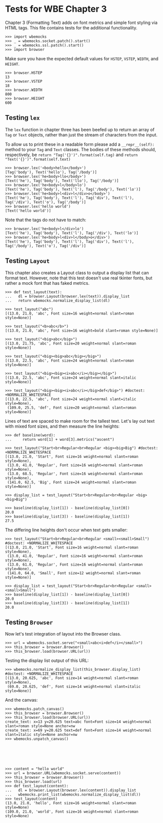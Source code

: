Tests for WBE Chapter 3
=======================

Chapter 3 (Formatting Text) adds on font metrics and simple font styling via
HTML tags. This file contains tests for the additional functionality.

    >>> import wbemocks
    >>> _ = wbemocks.socket.patch().start()
    >>> _ = wbemocks.ssl.patch().start()
    >>> import browser

Make sure you have the expected default values for `HSTEP`, `VSTEP`,
`WIDTH`, and `HEIGHT`.

    >>> browser.HSTEP
    13
    >>> browser.VSTEP
    18
    >>> browser.WIDTH
    800
    >>> browser.HEIGHT
    600

Testing `lex`
-------------

The `lex` function in chapter three has been beefed up to return an array
of `Tag` or `Text` objects, rather than just the stream of characters from the
input.

To allow us to print these in a readable form please add a `__repr__(self):` method
  to your `Tag` and `Text` classes.
The bodies of these methods should, respectively, be
`return "Tag('{}')".format(self.tag)`
and `return "Text('{}')".format(self.text)`

    >>> browser.lex('<body>hello</body>')
    [Tag('body'), Text('hello'), Tag('/body')]
    >>> browser.lex('he<body>llo</body>')
    [Text('he'), Tag('body'), Text('llo'), Tag('/body')]
    >>> browser.lex('he<body>l</body>lo')
    [Text('he'), Tag('body'), Text('l'), Tag('/body'), Text('lo')]
    >>> browser.lex('he<body>l<div>l</div>o</body>')
    [Text('he'), Tag('body'), Text('l'), Tag('div'), Text('l'), Tag('/div'), Text('o'), Tag('/body')]
    >>> browser.lex('hello world')
    [Text('hello world')]


Note that the tags do not have to match:

    >>> browser.lex('he<body>l</div>lo')
    [Text('he'), Tag('body'), Text('l'), Tag('/div'), Text('lo')]
    >>> browser.lex('he<body>l<div>l</body>o</div>')
    [Text('he'), Tag('body'), Text('l'), Tag('div'), Text('l'), Tag('/body'), Text('o'), Tag('/div')]

Testing `Layout`
----------------

This chapter also creates a Layout class to output a display list that can
format text. However, note that this test doesn't use real tkinter fonts, but
rather a mock font that has faked metrics.

    >>> def test_layout(text):
    ...   dl = browser.Layout(browser.lex(text)).display_list
    ...   return wbemocks.normalize_display_list(dl)

    >>> test_layout("abc")
    [(13.0, 21.0, 'abc', Font size=16 weight=normal slant=roman style=None)]

    >>> test_layout("<b>abc</b>")
    [(13.0, 21.0, 'abc', Font size=16 weight=bold slant=roman style=None)]

    >>> test_layout("<big>abc</big>")
    [(13.0, 21.75, 'abc', Font size=20 weight=normal slant=roman style=None)]

    >>> test_layout("<big><big>abc</big></big>")
    [(13.0, 22.5, 'abc', Font size=24 weight=normal slant=roman style=None)]

    >>> test_layout("<big><big><i>abc</i></big></big>")
    [(13.0, 22.5, 'abc', Font size=24 weight=normal slant=italic style=None)]

    >>> test_layout("<big><big><i>abc</i></big>def</big>") #doctest: +NORMALIZE_WHITESPACE
    [(13.0, 22.5, 'abc', Font size=24 weight=normal slant=italic style=None),
     (109.0, 25.5, 'def', Font size=20 weight=normal slant=roman style=None)]




Lines of text are spaced to make room for the tallest text. Let's lay
out text with mixed font sizes, and then measure the line heights:

    >>> def baseline(word):
    ...     return word[1] + word[3].metrics("ascent")

    >>> test_layout("Start<br>Regular<br>Regular <big><big>Big") #doctest: +NORMALIZE_WHITESPACE
    [(13.0, 21.0, 'Start', Font size=16 weight=normal slant=roman style=None),
     (13.0, 41.0, 'Regular', Font size=16 weight=normal slant=roman style=None),
     (13.0, 68.5, 'Regular', Font size=16 weight=normal slant=roman style=None),
     (141.0, 62.5, 'Big', Font size=24 weight=normal slant=roman style=None)]

    >>> display_list = test_layout("Start<br>Regular<br>Regular <big><big>Big")

    >>> baseline(display_list[1]) - baseline(display_list[0])
    20.0
    >>> baseline(display_list[3]) - baseline(display_list[1])
    27.5

The differing line heights don't occur when text gets smaller:


    >>> test_layout("Start<br>Regular<br>Regular <small><small>Small")  #doctest: +NORMALIZE_WHITESPACE
    [(13.0, 21.0, 'Start', Font size=16 weight=normal slant=roman style=None),
     (13.0, 41.0, 'Regular', Font size=16 weight=normal slant=roman style=None),
     (13.0, 61.0, 'Regular', Font size=16 weight=normal slant=roman style=None),
     (141.0, 64.0, 'Small', Font size=12 weight=normal slant=roman style=None)]

    >>> display_list = test_layout("Start<br>Regular<br>Regular <small><small>Small")
    >>> baseline(display_list[1]) - baseline(display_list[0])
    20.0
    >>> baseline(display_list[3]) - baseline(display_list[1])
    20.0


Testing `Browser`
-----------------

Now let's test integration of layout into the Browser class.

    >>> url = wbemocks.socket.serve("<small>abc<i>def</i></small>")
    >>> this_browser = browser.Browser()
    >>> this_browser.load(browser.URL(url))

Testing the display list output of this URL:

    >>> wbemocks.normalize_display_list(this_browser.display_list)  #doctest: +NORMALIZE_WHITESPACE
    [(13.0, 20.625, 'abc', Font size=14 weight=normal slant=roman style=None),
     (69.0, 20.625, 'def', Font size=14 weight=normal slant=italic style=None)]

And the canvas:

    >>> wbemocks.patch_canvas()
    >>> this_browser = browser.Browser()
    >>> this_browser.load(browser.URL(url))
    create_text: x=13 y=20.625 text=abc font=Font size=14 weight=normal slant=roman style=None anchor=nw
    create_text: x=69 y=20.625 text=def font=Font size=14 weight=normal slant=italic style=None anchor=nw
    >>> wbemocks.unpatch_canvas()






    >>> content = "hello world"
    >>> url = browser.URL(wbemocks.socket.serve(content))
    >>> this_browser = browser.Browser()
    >>> this_browser.load(url)
    >>> def test_layout(content):
    ...   dl = browser.Layout(browser.lex(content)).display_list
    ...   wbemocks.print_list(wbemocks.normalize_display_list(dl))
    >>> test_layout(content)
    (13.0, 21.0, 'hello', Font size=16 weight=normal slant=roman style=None)
    (109.0, 21.0, 'world', Font size=16 weight=normal slant=roman style=None)
